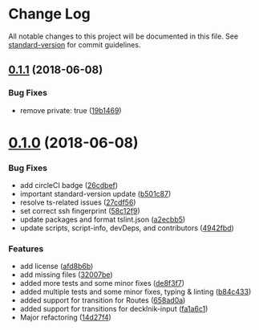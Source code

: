 # Change Log

All notable changes to this project will be documented in this file. See [standard-version](https://github.com/conventional-changelog/standard-version) for commit guidelines.

<a name="0.1.1"></a>
## [0.1.1](https://bitbucket.org/superflytv/casparcg-state/compare/0.1.0...0.1.1) (2018-06-08)


### Bug Fixes

* remove private: true ([19b1469](https://bitbucket.org/superflytv/casparcg-state/commits/19b1469))



<a name="0.1.0"></a>
# [0.1.0](https://bitbucket.org/superflytv/casparcg-state/compare/v0.0.4...v0.1.0) (2018-06-08)


### Bug Fixes

* add circleCI badge ([26cdbef](https://bitbucket.org/superflytv/casparcg-state/commits/26cdbef))
* important standard-version update ([b501c87](https://bitbucket.org/superflytv/casparcg-state/commits/b501c87))
* resolve ts-related issues ([27cdf56](https://bitbucket.org/superflytv/casparcg-state/commits/27cdf56))
* set correct ssh fingerprint ([58c12f9](https://bitbucket.org/superflytv/casparcg-state/commits/58c12f9))
* update packages and format tslint.json ([a2ecbb5](https://bitbucket.org/superflytv/casparcg-state/commits/a2ecbb5))
* update scripts, script-info, devDeps, and contributors ([4942fbd](https://bitbucket.org/superflytv/casparcg-state/commits/4942fbd))


### Features

* add license ([afd8b6b](https://bitbucket.org/superflytv/casparcg-state/commits/afd8b6b))
* add missing files ([32007be](https://bitbucket.org/superflytv/casparcg-state/commits/32007be))
* added more tests and some minor fixes ([de8f3f7](https://bitbucket.org/superflytv/casparcg-state/commits/de8f3f7))
* added multiple tests and some minor fixes, typing & linting ([b84c433](https://bitbucket.org/superflytv/casparcg-state/commits/b84c433))
* added support for transition for Routes ([658ad0a](https://bitbucket.org/superflytv/casparcg-state/commits/658ad0a))
* added support for transitions for decklnik-input ([fa1a6c1](https://bitbucket.org/superflytv/casparcg-state/commits/fa1a6c1))
* Major refactoring ([14d27f4](https://bitbucket.org/superflytv/casparcg-state/commits/14d27f4))
